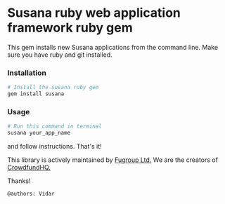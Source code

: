 # Susana ruby web application framework ruby gem
This gem installs new Susana applications from the command line. Make sure you have ruby and git installed.

### Installation
```ruby
# Install the susana ruby gem
gem install susana
```

### Usage
```ruby
# Run this command in terminal
susana your_app_name
```
and follow instructions. That's it!

This library is actively maintained by [Fugroup Ltd.](http://www.fugroup.net) We are the creators of [CrowdfundHQ.](https://crowdfundhq.com)

Thanks!

`@authors: Vidar`
